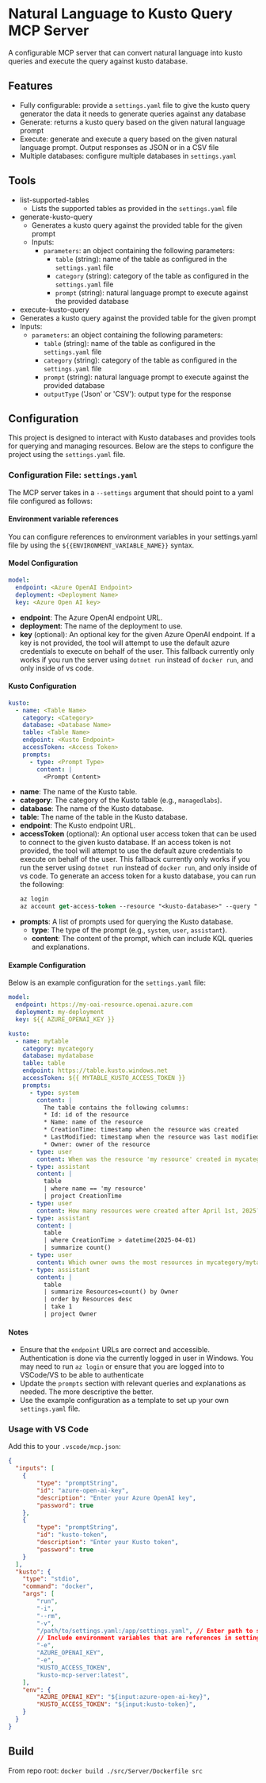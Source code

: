 # Natural Language to Kusto Query MCP Server
A configurable MCP server that can convert natural language into kusto queries and execute the query against kusto database.

## Features
* Fully configurable: provide a `settings.yaml` file to give the kusto query generator the data it needs to generate queries against any database
* Generate: returns a kusto query based on the given natural language prompt
* Execute: generate and execute a query based on the given natural language prompt. Output responses as JSON or in a CSV file
* Multiple databases: configure multiple databases in `settings.yaml`

## Tools
* list-supported-tables
  * Lists the supported tables as provided in the `settings.yaml` file
* generate-kusto-query
  * Generates a kusto query against the provided table for the given prompt
  * Inputs:
    * `parameters`: an object containing the following parameters:
      * `table` (string): name of the table as configured in the `settings.yaml` file
      * `category` (string): category of the table as configured in the `settings.yaml` file
      * `prompt` (string): natural language prompt to execute against the provided database
* execute-kusto-query
*  Generates a kusto query against the provided table for the given prompt
  * Inputs:
    * `parameters`: an object containing the following parameters:
      * `table` (string): name of the table as configured in the `settings.yaml` file
      * `category` (string): category of the table as configured in the `settings.yaml` file
      * `prompt` (string): natural language prompt to execute against the provided database
      * `outputType` ('Json' or 'CSV'): output type for the response

## Configuration

This project is designed to interact with Kusto databases and provides tools for querying and managing resources. Below are the steps to configure the project using the `settings.yaml` file.

### Configuration File: `settings.yaml`

The MCP server takes in a `--settings` argument that should point to a yaml file configured as follows:

#### Environment variable references

You can configure references to environment variables in your settings.yaml file by using the `${{ENVIRONMENT_VARIABLE_NAME}}` syntax.

#### Model Configuration

```yaml
model:
  endpoint: <Azure OpenAI Endpoint>
  deployment: <Deployment Name>
  key: <Azure Open AI key>
```
- **endpoint**: The Azure OpenAI endpoint URL.
- **deployment**: The name of the deployment to use.
- **key** (optional): An optional key for the given Azure OpenAI endpoint. If a key is not provided, the tool will attempt to use the default azure credentials to execute on behalf of the user. This fallback currently only works if you run the server using `dotnet run` instead of `docker run`, and only inside of vs code.

#### Kusto Configuration

```yaml
kusto:
  - name: <Table Name>
    category: <Category>
    database: <Database Name>
    table: <Table Name>
    endpoint: <Kusto Endpoint>
    accessToken: <Access Token>
    prompts:
      - type: <Prompt Type>
        content: |
          <Prompt Content>
```
- **name**: The name of the Kusto table.
- **category**: The category of the Kusto table (e.g., `managedlabs`).
- **database**: The name of the Kusto database.
- **table**: The name of the table in the Kusto database.
- **endpoint**: The Kusto endpoint URL.
- **accessToken** (optional): An optional user access token that can be used to connect to the given kusto database. If an access token is not provided, the tool will attempt to use the default azure credentials to execute on behalf of the user. This fallback currently only works if you run the server using `dotnet run` instead of `docker run`, and only inside of vs code. To generate an access token for a kusto database, you can run the following:
  ```ps
  az login
  az account get-access-token --resource "<kusto-database>" --query "accessToken"
  ```
- **prompts**: A list of prompts used for querying the Kusto database.
  - **type**: The type of the prompt (e.g., `system`, `user`, `assistant`).
  - **content**: The content of the prompt, which can include KQL queries and explanations.

#### Example Configuration

Below is an example configuration for the `settings.yaml` file:

```yaml
model:
  endpoint: https://my-oai-resource.openai.azure.com
  deployment: my-deployment
  key: ${{ AZURE_OPENAI_KEY }}

kusto:
  - name: mytable
    category: mycategory
    database: mydatabase
    table: table
    endpoint: https://table.kusto.windows.net
    accessToken: ${{ MYTABLE_KUSTO_ACCESS_TOKEN }}
    prompts:
      - type: system
        content: |
          The table contains the following columns:
          * Id: id of the resource
          * Name: name of the resource
          * CreationTime: timestamp when the resource was created
          * LastModified: timestamp when the resource was last modified
          * Owner: owner of the resource
      - type: user
        content: When was the resource 'my resource' created in mycategory/mytable?
      - type: assistant
        content: |
          table
          | where name == 'my resource'
          | project CreationTime
      - type: user
        content: How many resources were created after April 1st, 2025?
      - type: assistant
        content: |
          table
          | where CreationTime > datetime(2025-04-01)
          | summarize count()
      - type: user
        content: Which owner owns the most resources in mycategory/mytable?
      - type: assistant
        content: |
          table
          | summarize Resources=count() by Owner
          | order by Resources desc
          | take 1
          | project Owner
```

#### Notes

- Ensure that the `endpoint` URLs are correct and accessible. Authentication is done via the currently logged in user in Windows. You may need to run `az login` or ensure that you are logged into to VSCode/VS to be able to authenticate
- Update the `prompts` section with relevant queries and explanations as needed. The more descriptive the better.
- Use the example configuration as a template to set up your own `settings.yaml` file.


### Usage with VS Code
Add this to your `.vscode/mcp.json`:
```json
{
  "inputs": [
    {
        "type": "promptString",
        "id": "azure-open-ai-key",
        "description": "Enter your Azure OpenAI key",
        "password": true
    },
    {
        "type": "promptString",
        "id": "kusto-token",
        "description": "Enter your Kusto token",
        "password": true
    }
  ],
  "kusto": {
    "type": "stdio",
    "command": "docker",
    "args": [
        "run",
        "-i",
        "--rm",
        "-v",
        "/path/to/settings.yaml:/app/settings.yaml", // Enter path to settings.yaml file. Can use vscode variables
        // Include environment variables that are references in settings.yaml file
        "-e",
        "AZURE_OPENAI_KEY",
        "-e",
        "KUSTO_ACCESS_TOKEN",
        "kusto-mcp-server:latest",
    ],
    "env": {
        "AZURE_OPENAI_KEY": "${input:azure-open-ai-key}",
        "KUSTO_ACCESS_TOKEN": "${input:kusto-token}",
    }
  }
}
```

## Build
From repo root:
`docker build ./src/Server/Dockerfile src`